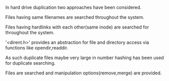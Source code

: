 In hard drive duplication two approaches have been considered.

Files having same filenames are searched throughout the system.

Files having hardlinks with each other(same inode) are searched for throughout the system.

'<dirent.h>' provides an abstraction for file and directory access via functions like opendir,readdir.

As such duplicate files maybe very large in number hashing has been used for duplicate searching.

Files are searched and manipulation options(remove,merge) are provided.
